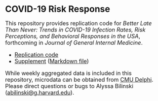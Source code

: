 # COVID-19 Risk Response

 <font size="4"> This repository provides replication code for <em>Better Late Than Never: Trends in COVID-19 Infection Rates, Risk Perceptions, and Behavioral Responses in the USA</em>, forthcoming in <em>Journal of General Internal Medicine</em>. 

- [Replication code](https://github.com/abilinski/COVID19RiskResponse/blob/main/2%20-%20Markdown%20files/figures.Rmd)
- [Supplement](https://github.com/abilinski/COVID19RiskResponse/blob/main/2%20-%20Markdown%20files/supplement_v4.pdf) ([Markdown file](https://github.com/abilinski/COVID19RiskResponse/blob/main/2%20-%20Markdown%20files/supplement_v4.Rmd))

While weekly aggregated data is included in this repository, microdata can be obtained from [CMU Delphi](https://cmu-delphi.github.io/delphi-epidata/api/covidcast-signals/fb-survey.html).  Please direct questions or bugs to Alyssa Bilinski ([abilinski@g.harvard.edu](abilinski@g.harvard.edu)).

  </font>
